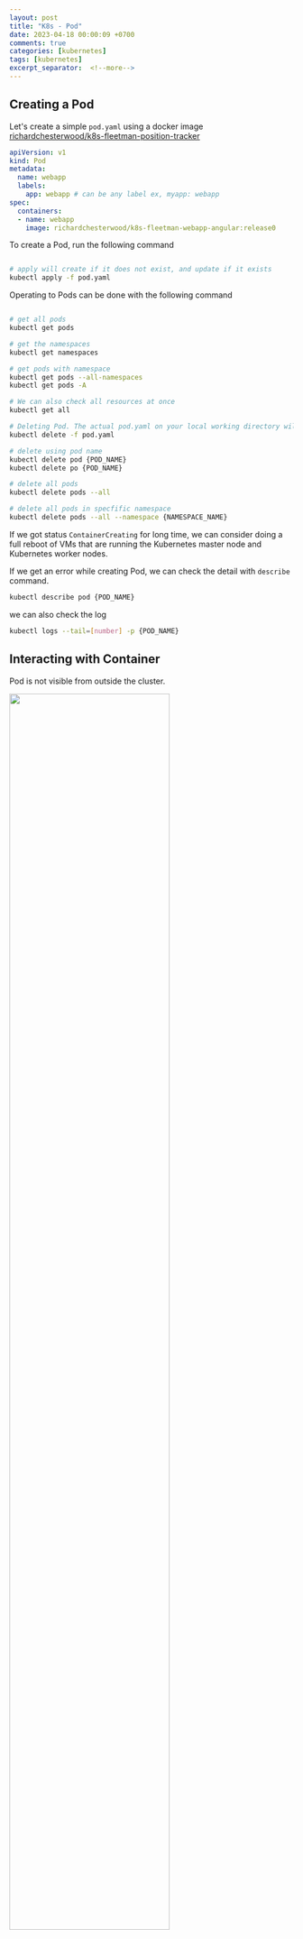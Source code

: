 ```yaml
---
layout: post
title: "K8s - Pod"
date: 2023-04-18 00:00:09 +0700
comments: true
categories: [kubernetes]
tags: [kubernetes]
excerpt_separator:  <!--more-->
---
```

## Creating a Pod

Let's create a simple <code>pod.yaml</code> using a docker image [richardchesterwood/k8s-fleetman-position-tracker](https://hub.docker.com/r/richardchesterwood/k8s-fleetman-webapp-angular)

``` yaml
apiVersion: v1
kind: Pod
metadata:
  name: webapp
  labels:
    app: webapp # can be any label ex, myapp: webapp
spec:
  containers:
  - name: webapp
    image: richardchesterwood/k8s-fleetman-webapp-angular:release0
```

To create a Pod, run the following command
``` bash

# apply will create if it does not exist, and update if it exists
kubectl apply -f pod.yaml 
```

Operating to Pods can be done with the following command 
``` bash

# get all pods
kubectl get pods

# get the namespaces
kubectl get namespaces

# get pods with namespace
kubectl get pods --all-namespaces
kubectl get pods -A

# We can also check all resources at once
kubectl get all

# Deleting Pod. The actual pod.yaml on your local working directory will not be deleted
kubectl delete -f pod.yaml

# delete using pod name
kubectl delete pod {POD_NAME}
kubectl delete po {POD_NAME}

# delete all pods
kubectl delete pods --all

# delete all pods in specfific namespace
kubectl delete pods --all --namespace {NAMESPACE_NAME}
```


If we got status <code>ContainerCreating</code> for long time, we can consider doing a full reboot of VMs that are running the Kubernetes master node and Kubernetes worker nodes. 

If we get an error while creating Pod, we can check the detail with <code>describe</code> command.
``` bash
kubectl describe pod {POD_NAME}
```

we can also check the log
``` bash
kubectl logs --tail=[number] -p {POD_NAME}
```

## Interacting with Container
Pod is not visible from outside the cluster. 

<img class="center" src="{{ site.baseurl }}/assets/images/post/k8s/pod-not-accessible-from-outside.png" alt="" width="75%"/>

But we still able to connect and execute command inside the pod.

``` bash
kubectl exec {POD_NAME} {COMMAND}
kubectl exec webapp ls
```

We could also get a shell interraction inside the container in the pod.
``` bash

# execute shell command
kubectl -it exec {POD_NAME} sh
kubectl -it exec webapp sh

```

Inside the container we can do 
``` bash
# for the example
wget http://localhost:80
```

The other port characteristics are having shot lifetime, regularly die, and regularly recreated.

## References
1. https://kubernetes.io/docs/concepts/workloads/pods/
2. https://signoz.io/blog/kubectl-logs-tail/